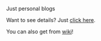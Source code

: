 Just personal blogs

Want to see details? Just [click here](https://hunter-gu.github.io/personal-blog).

You can also get from [wiki](https://github.com/Hunter-Gu/personal-blog/wiki)!
